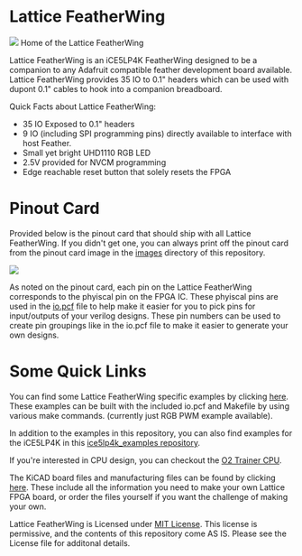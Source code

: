 # Lattice FeatherWing
<image src=/images/lattice%20featherwing%20front.jpg>
Home of the Lattice FeatherWing

Lattice FeatherWing is an iCE5LP4K FeatherWing designed to be a companion to any Adafruit compatible feather development board available. Lattice FeatherWing provides 35 IO to 0.1" headers which can be used with dupont 0.1" cables to hook into a companion breadboard.

Quick Facts about Lattice FeatherWing:

* 35 IO Exposed to 0.1" headers 
* 9 IO (including SPI programming pins) directly available to interface with host Feather.
* Small yet bright UHD1110 RGB LED
* 2.5V provided for NVCM programming
* Edge reachable reset button that solely resets the FPGA

# Pinout Card

Provided below is the pinout card that should ship with all Lattice FeatherWing. If you didn't get one, you can always print off the pinout card from the pinout card image in the [images](/images) directory of this repository.

<image src=/images/Lattice%20FeatherWing%20Pincard.jpg>

As noted on the pinout card, each pin on the Lattice FeatherWing corresponds to the phyiscal pin on the FPGA IC. These phyiscal pins are used in the [io.pcf](/examples/common/io.pcf) file to help make it easier for you to pick pins for input/outputs of your verilog designs. These pin numbers can be used to create pin groupings like in the io.pcf file to make it easier to generate your own designs.

# Some Quick Links

You can find some Lattice FeatherWing specific examples by clicking [here](/examples). These examples can be built with the included io.pcf and Makefile by using various make commands. (currently just RGB PWM example available).

In addition to the examples in this repository, you can also find examples for the iCE5LP4K in this [ice5lp4k_examples repository](https://github.com/skerr92/ice5lp4k_examples).

If you're interested in CPU design, you can checkout the [O2 Trainer CPU](https://github.com/skerr92/O2-Trainer).

The KiCAD board files and manufacturing files can be found by clicking [here](/Board%20Files/). These include all the information you need to make your own Lattice FPGA board, or order the files yourself if you want the challenge of making your own.

Lattice FeatherWing is Licensed under [MIT License](LICENSE). This license is permissive, and the contents of this repository come AS IS. Please see the License file for additonal details.